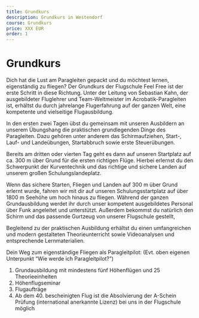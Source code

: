 ```yaml
---
title: Grundkurs
description: Grundkurs in Westendorf
course: Grundkurs
price: XXX EUR
order: 1
---
```


# Grundkurs
Dich hat die Lust am Paragleiten gepackt und du möchtest lernen, eigenständig zu fliegen? Der Grundkurs der Flugschule Feel Free ist der erste Schritt in diese Richtung. Unter der Leitung von Sebastian Kahn, der ausgebildeter Fluglehrer und Team-Weltmeister im Acrobatik-Paragleiten ist, erhältst du durch jahrelange Flugerfahrung auf der ganzen Welt, eine kompetente und vielseitige Flugausbildung. 

In den ersten zwei Tagen übst du gemeinsam mit unseren Ausbildern an unserem Übungshang die praktischen grundlegenden Dinge des Paragleiten. Dazu gehören unter anderem das Schirmaufziehen, Start-, Lauf- und Landeübungen, Startabbruch sowie erste Steuerübungen. 

Bereits am dritten oder vierten Tag geht es dann auf unseren Startplatz auf ca. 300 m über Grund für die ersten richtigen Flüge. Hierbei erlernst du den Schwerpunkt der Kurventechnik und das richtige und sichere Landen auf unserem großen Schulungslandeplatz. 

Wenn das sichere Starten, Fliegen und Landen auf 300 m über Grund erlernt wurde, fahren wir mit dir auf unseren Schulungsstartplatz auf über 1800 m Seehöhe um hoch hinaus zu fliegen. 
Während der ganzen Grundausbildung werdet ihr durch unser kompetent ausgebildetes Personal über Funk angeleitet und unterstützt. Außerdem bekommst du natürlich den Schirm und das passende Gurtzeug von unserer Flugschule gestellt,

Begleitend zu der praktischen Ausbildung erhältst du einen umfangreichen und modern gestalteten Theorieunterricht sowie Videoanalysen und entsprechende Lernmaterialien.

<content-image-gallery path="/media/ausbildung/grundausbildung/"></content-impage-gallery>

Dein Weg zum eigenständige Fliegen als Paragleitpilot: (Evt. oben eigenen Unterpunkt “Wie werde ich Paragleitpilot?”)
1. Grundausbildung mit mindestens fünf Höhenflügen und 25 Theorieeinheiten 
2. Höhenflugseminar
3. Flugaufträge
4. Ab dem 40. bescheinigten Flug ist die Absolvierung der A-Schein Prüfung (international anerkannte Lizenz) bei uns in der Flugschule möglich
